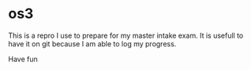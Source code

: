 # os3
This is a repro I use to prepare for my master intake exam. 
It is usefull to have it on git because I am able to log my progress.

Have fun
